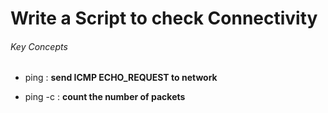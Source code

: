 # Write a Script to check Connectivity

<h6> Key Concepts</h6>

* ping  : **send ICMP ECHO_REQUEST to network**

* ping -c : **count the number of packets**